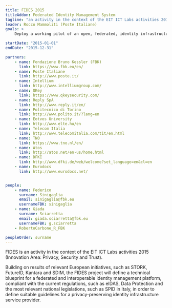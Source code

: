 ```yaml
---
title: FIDES 2015
titleAddon: Federated Identity Management System
tagline: "an activity in the context of the EIT ICT Labs activities 2015 (Innovation Area: Privacy, Security and Trust)."
leader: Rocco Mammoliti (Poste Italiane)
goals: >
    Deploy a working pilot of an open, federated, identity infrastructure service provider, deliver the implementation guidelines and define the relevant business model.

startDate: "2015-01-01"
endDate: "2015-12-31"

partners:
    - name: Fondazione Bruno Kessler (FBK)
      link: https://www.fbk.eu/en/
    - name: Poste Italiane
      link: http://www.poste.it/
    - name: Intellium
      link: http://www.intelliumgroup.com/
    - name: QKey
      link: https://www.qkeysecurity.com/
    - name: Reply SpA
      link: http://www.reply.it/en/
    - name: Politecnico di Torino
      link: http://www.polito.it/?lang=en
    - name: Eotvos University
      link: http://www.elte.hu/en
    - name: Telecom Italia
      link: http://www.telecomitalia.com/tit/en.html
    - name: TNO
      link: https://www.tno.nl/en/
    - name: Atos
      link: http://atos.net/en-us/home.html
    - name: DFKI
      link: http://www.dfki.de/web/welcome?set_language=en&cl=en
    - name: Eurodocs
      link: http://www.eurodocs.net/


people:
    - name: Federico
      surname: Sinigaglia
      email: sinigaglia@fbk.eu
      usernameFBK: sinigaglia
    - name: Giada
      surname: Sciarretta
      email: giada.sciarretta@fbk.eu
      usernameFBK: g.sciarretta
    - RobertoCarbone_R_FBK

peopleOrder: surname
---
```


FIDES is an activity in the context of the EIT ICT Labs activities 2015 (Innovation Area: Privacy, Security and Trust).

Building on results of relevant European initiatives, such as STORK, FutureID, Kantara and SDIM, the FIDES project will define a technical blueprint for a federated and interoperable identity management platform, compliant with the current regulations, such as eIDAS, Data Protection and the most relevant national legislations, such as SPID in Italy, in order to define suitable guidelines for a privacy-preserving identity infrastructure service provider.